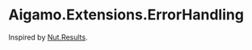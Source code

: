 # Aigamo.Extensions.ErrorHandling

Inspired by [Nut.Results](https://github.com/Archway-SharedLib/Nut.Results).
